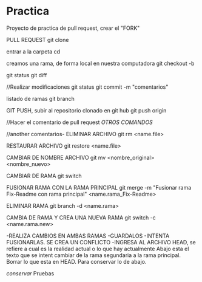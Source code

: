 # Practica
Proyecto de practica de pull request, crear el "FORK"

PULL REQUEST
git clone <link del repo>

entrar a la carpeta
cd <name>

creamos una rama, de forma local en nuestra computadora
git checkout -b <Fix-Readme> 

git status
git diff

//Realizar modificaciones
git status
git commit -m "comentarios"

listado de ramas
git branch

GIT PUSH, subir al repositorio clonado en git hub
git push origin <name de rama creada>

//Hacer el comentario de pull request
*OTROS COMANDOS*

//another comentarios- 
ELIMINAR ARCHIVO
git rm <name.file>

RESTAURAR ARCHIVO
git restore <name.file>

CAMBIAR DE NOMBRE ARCHIVO
git mv <nombre_original> <nombre_nuevo>

CAMBIAR DE RAMA
git switch <name-rama>

FUSIONAR RAMA CON LA RAMA PRINCIPAL
git merge -m "Fusionar rama Fix-Readme con rama principal" <name.rama_Fix-Readme>

ELIMINAR RAMA
git branch -d <name.rama>  

CAMBIA DE RAMA Y CREA UNA NUEVA RAMA
git switch -c <name.rama.new>

-REALIZA CAMBIOS EN AMBAS RAMAS
-GUARDALOS
-INTENTA FUSIONARLAS. SE CREA UN CONFLICTO
-INGRESA AL ARCHIVO
	HEAD, se refiere a cual es la realidad actual o lo que hay actualmente
	Abajo esta el texto que se intent cambiar de la rama segundaria a la rama principal. Borrar lo que esta en HEAD. Para conservar lo de abajo.

*conservar*
Pruebas 